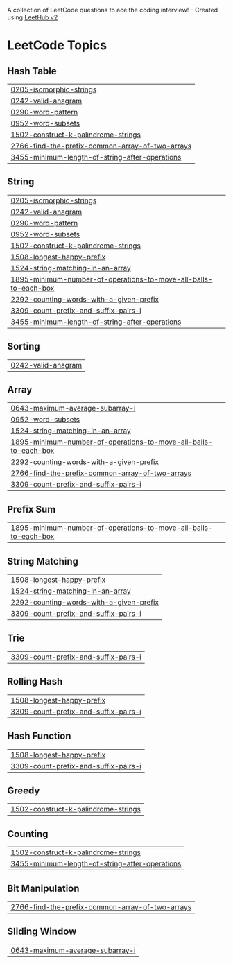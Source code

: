 A collection of LeetCode questions to ace the coding interview! - Created using [LeetHub v2](https://github.com/arunbhardwaj/LeetHub-2.0)
<!---LeetCode Topics Start-->
# LeetCode Topics
## Hash Table
|  |
| ------- |
| [0205-isomorphic-strings](https://github.com/ishtahad/LeetCode/tree/master/0205-isomorphic-strings) |
| [0242-valid-anagram](https://github.com/ishtahad/LeetCode/tree/master/0242-valid-anagram) |
| [0290-word-pattern](https://github.com/ishtahad/LeetCode/tree/master/0290-word-pattern) |
| [0952-word-subsets](https://github.com/ishtahad/LeetCode/tree/master/0952-word-subsets) |
| [1502-construct-k-palindrome-strings](https://github.com/ishtahad/LeetCode/tree/master/1502-construct-k-palindrome-strings) |
| [2766-find-the-prefix-common-array-of-two-arrays](https://github.com/ishtahad/LeetCode/tree/master/2766-find-the-prefix-common-array-of-two-arrays) |
| [3455-minimum-length-of-string-after-operations](https://github.com/ishtahad/LeetCode/tree/master/3455-minimum-length-of-string-after-operations) |
## String
|  |
| ------- |
| [0205-isomorphic-strings](https://github.com/ishtahad/LeetCode/tree/master/0205-isomorphic-strings) |
| [0242-valid-anagram](https://github.com/ishtahad/LeetCode/tree/master/0242-valid-anagram) |
| [0290-word-pattern](https://github.com/ishtahad/LeetCode/tree/master/0290-word-pattern) |
| [0952-word-subsets](https://github.com/ishtahad/LeetCode/tree/master/0952-word-subsets) |
| [1502-construct-k-palindrome-strings](https://github.com/ishtahad/LeetCode/tree/master/1502-construct-k-palindrome-strings) |
| [1508-longest-happy-prefix](https://github.com/ishtahad/LeetCode/tree/master/1508-longest-happy-prefix) |
| [1524-string-matching-in-an-array](https://github.com/ishtahad/LeetCode/tree/master/1524-string-matching-in-an-array) |
| [1895-minimum-number-of-operations-to-move-all-balls-to-each-box](https://github.com/ishtahad/LeetCode/tree/master/1895-minimum-number-of-operations-to-move-all-balls-to-each-box) |
| [2292-counting-words-with-a-given-prefix](https://github.com/ishtahad/LeetCode/tree/master/2292-counting-words-with-a-given-prefix) |
| [3309-count-prefix-and-suffix-pairs-i](https://github.com/ishtahad/LeetCode/tree/master/3309-count-prefix-and-suffix-pairs-i) |
| [3455-minimum-length-of-string-after-operations](https://github.com/ishtahad/LeetCode/tree/master/3455-minimum-length-of-string-after-operations) |
## Sorting
|  |
| ------- |
| [0242-valid-anagram](https://github.com/ishtahad/LeetCode/tree/master/0242-valid-anagram) |
## Array
|  |
| ------- |
| [0643-maximum-average-subarray-i](https://github.com/ishtahad/LeetCode/tree/master/0643-maximum-average-subarray-i) |
| [0952-word-subsets](https://github.com/ishtahad/LeetCode/tree/master/0952-word-subsets) |
| [1524-string-matching-in-an-array](https://github.com/ishtahad/LeetCode/tree/master/1524-string-matching-in-an-array) |
| [1895-minimum-number-of-operations-to-move-all-balls-to-each-box](https://github.com/ishtahad/LeetCode/tree/master/1895-minimum-number-of-operations-to-move-all-balls-to-each-box) |
| [2292-counting-words-with-a-given-prefix](https://github.com/ishtahad/LeetCode/tree/master/2292-counting-words-with-a-given-prefix) |
| [2766-find-the-prefix-common-array-of-two-arrays](https://github.com/ishtahad/LeetCode/tree/master/2766-find-the-prefix-common-array-of-two-arrays) |
| [3309-count-prefix-and-suffix-pairs-i](https://github.com/ishtahad/LeetCode/tree/master/3309-count-prefix-and-suffix-pairs-i) |
## Prefix Sum
|  |
| ------- |
| [1895-minimum-number-of-operations-to-move-all-balls-to-each-box](https://github.com/ishtahad/LeetCode/tree/master/1895-minimum-number-of-operations-to-move-all-balls-to-each-box) |
## String Matching
|  |
| ------- |
| [1508-longest-happy-prefix](https://github.com/ishtahad/LeetCode/tree/master/1508-longest-happy-prefix) |
| [1524-string-matching-in-an-array](https://github.com/ishtahad/LeetCode/tree/master/1524-string-matching-in-an-array) |
| [2292-counting-words-with-a-given-prefix](https://github.com/ishtahad/LeetCode/tree/master/2292-counting-words-with-a-given-prefix) |
| [3309-count-prefix-and-suffix-pairs-i](https://github.com/ishtahad/LeetCode/tree/master/3309-count-prefix-and-suffix-pairs-i) |
## Trie
|  |
| ------- |
| [3309-count-prefix-and-suffix-pairs-i](https://github.com/ishtahad/LeetCode/tree/master/3309-count-prefix-and-suffix-pairs-i) |
## Rolling Hash
|  |
| ------- |
| [1508-longest-happy-prefix](https://github.com/ishtahad/LeetCode/tree/master/1508-longest-happy-prefix) |
| [3309-count-prefix-and-suffix-pairs-i](https://github.com/ishtahad/LeetCode/tree/master/3309-count-prefix-and-suffix-pairs-i) |
## Hash Function
|  |
| ------- |
| [1508-longest-happy-prefix](https://github.com/ishtahad/LeetCode/tree/master/1508-longest-happy-prefix) |
| [3309-count-prefix-and-suffix-pairs-i](https://github.com/ishtahad/LeetCode/tree/master/3309-count-prefix-and-suffix-pairs-i) |
## Greedy
|  |
| ------- |
| [1502-construct-k-palindrome-strings](https://github.com/ishtahad/LeetCode/tree/master/1502-construct-k-palindrome-strings) |
## Counting
|  |
| ------- |
| [1502-construct-k-palindrome-strings](https://github.com/ishtahad/LeetCode/tree/master/1502-construct-k-palindrome-strings) |
| [3455-minimum-length-of-string-after-operations](https://github.com/ishtahad/LeetCode/tree/master/3455-minimum-length-of-string-after-operations) |
## Bit Manipulation
|  |
| ------- |
| [2766-find-the-prefix-common-array-of-two-arrays](https://github.com/ishtahad/LeetCode/tree/master/2766-find-the-prefix-common-array-of-two-arrays) |
## Sliding Window
|  |
| ------- |
| [0643-maximum-average-subarray-i](https://github.com/ishtahad/LeetCode/tree/master/0643-maximum-average-subarray-i) |
<!---LeetCode Topics End-->